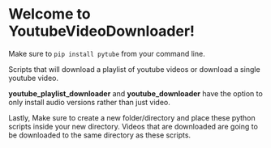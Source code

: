 # Welcome to YoutubeVideoDownloader!

Make sure to `pip install pytube` from your command line. 

Scripts that will download a playlist of youtube videos or download a single youtube video.

**youtube_playlist_downloader** and **youtube_downloader** have the option to only install audio versions rather than just video. 

Lastly, Make sure to create a new folder/directory and place these python scripts inside your new directory. Videos that are downloaded are going to be downloaded to the same directory as these scripts.
